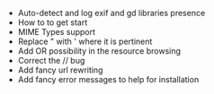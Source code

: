 * Auto-detect and log exif and gd libraries presence
* How to to get start
* MIME Types support
* Replace " with ' where it is pertinent
* Add OR possibility in the resource browsing
* Correct the // bug
* Add fancy url rewriting
* Add fancy error messages to help for installation

